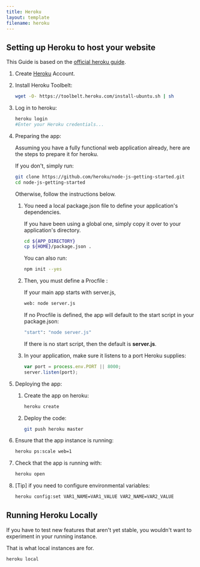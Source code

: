 ```yaml
---
title: Heroku
layout: template
filename: heroku
---
```


## Setting up Heroku to host your website

This Guide is based on the [official heroku guide](https://devcenter.heroku.com/articles/getting-started-with-nodejs#introduction).

1. Create [Heroku](https://www.heroku.com/) Account.

2. Install Heroku Toolbelt:

   ```bash
   wget -O- https://toolbelt.heroku.com/install-ubuntu.sh | sh
   ```

3. Log in to heroku:

   ```bash
   heroku login
   #Enter your Heroku credentials...
   ```

4. Preparing the app:

   Assuming you have a fully functional web application already, here are the steps to prepare it for heroku.

   If you don't, simply run:

   ```bash
   git clone https://github.com/heroku/node-js-getting-started.git
   cd node-js-getting-started
   ```
   
   Otherwise, follow the instructions below.

    1. You need a local package.json file to define your application's dependencies.

       If you have been using a global one, simply copy it over to your application's directory.

       ```bash
       cd ${APP_DIRECTORY}
       cp ${HOME}/package.json .
       ```
       
       You can also run:

       ```bash
       npm init --yes
       ```

    2. Then, you must define a Procfile :
       
       If your main app starts with server.js,

       ```bash
       web: node server.js
       ```

       If no Procfile is defined, the app will default to the start script in your package.json:

       ```bash
       "start": "node server.js"
       ```

       If there is no start script, then the default is **server.js**.

    3. In your application, make sure it listens to a port Heroku supplies:

       ```javascript
       var port = process.env.PORT || 8000;
       server.listen(port);
       ```

5. Deploying the app:

    1. Create the app on heroku:

       ```bash
       heroku create
       ```

    2. Deploy the code:

       ```bash
       git push heroku master
       ```

5. Ensure that the app instance is running:

   ```bash
   heroku ps:scale web=1
   ```

6. Check that the app is running with:

   ```bash
   heroku open
   ```

7. [Tip] if you need to configure environmental variables:

   ```bash
   heroku config:set VAR1_NAME=VAR1_VALUE VAR2_NAME=VAR2_VALUE
   ```

## Running Heroku Locally

If you have to test new features that aren't yet stable, you wouldn't want to experiment in your running instance.

That is what local instances are for.

   ```bash
   heroku local 
   ```
